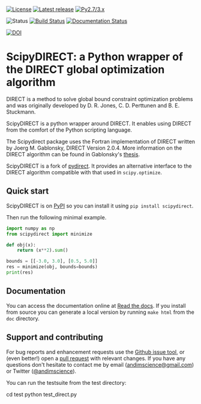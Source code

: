 [![License](https://img.shields.io/pypi/l/scipydirect.svg)](https://github.com/andim/scipydirect/blob/master/LICENSE)
[![Latest release](https://img.shields.io/pypi/v/scipydirect.svg)](https://pypi.python.org/pypi/scipydirect)
[![Py2.7/3.x](https://img.shields.io/pypi/pyversions/scipydirect.svg)](https://pypi.python.org/pypi/scipydirect)

![Status](https://img.shields.io/pypi/status/scipydirect.svg)
[![Build Status](https://travis-ci.org/andim/scipydirect.svg?branch=master)](https://travis-ci.org/andim/scipydirect)
[![Documentation Status](https://readthedocs.org/projects/scipydirect/badge/?version=latest)](https://scipydirect.readthedocs.io/en/latest/?badge=latest)

[![DOI](https://zenodo.org/badge/54575756.svg)](https://zenodo.org/badge/latestdoi/54575756)

# ScipyDIRECT: a Python wrapper of the DIRECT global optimization algorithm

DIRECT is a method to solve global bound constraint optimization problems and
was originally developed by D. R. Jones, C. D. Perttunen and B. E. Stuckmann.

ScipyDIRECT is a python wrapper around DIRECT. It enables using DIRECT from the
comfort of the Python scripting language.

The Scipydirect package uses the Fortran implementation of DIRECT written by Joerg M. Gablonsky, DIRECT Version 2.0.4. More information on the DIRECT
algorithm can be found in Gablonsky's [thesis](http://repository.lib.ncsu.edu/ir/bitstream/1840.16/3920/1/etd.pdf).

ScipyDIRECT is a fork of [pydirect](https://bitbucket.org/amitibo/pydirect). It provides an alternative interface to the DIRECT algorithm compatible with that used in `scipy.optimize`.

## Quick start

ScipyDIRECT is on [PyPI](https://pypi.python.org/pypi/scipydirect/) so you can install it using `pip install scipydirect`.

Then run the following minimal example.

```python
import numpy as np
from scipydirect import minimize

def obj(x):
    return (x**2).sum()

bounds = [[-3.0, 3.0], [0.5, 5.0]]
res = minimize(obj, bounds=bounds)
print(res)
```

## Documentation
You can access the documentation online at [Read the docs](http://scipydirect.readthedocs.io/en/latest/). If you install from source you can generate a local version by running `make html` from the `doc` directory.

## Support and contributing

For bug reports and enhancement requests use the [Github issue tool](http://github.com/andim/scipydirect/issues/new), or (even better!) open a [pull request](http://github.com/andim/scipydirect/pulls) with relevant changes. If you have any questions don't hesitate to contact me by email (andimscience@gmail.com) or Twitter ([@andimscience](http://twitter.com/andimscience)).

You can run the testsuite from the test directory: 

   cd test
   python test_direct.py

